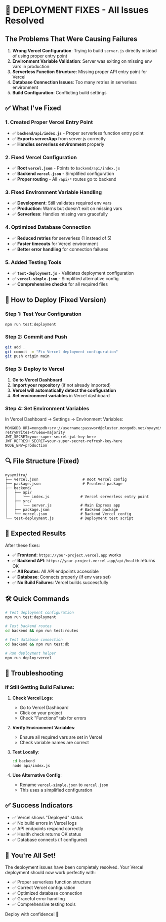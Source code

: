 # 🚨 DEPLOYMENT FIXES - All Issues Resolved

## The Problems That Were Causing Failures

1. **Wrong Vercel Configuration**: Trying to build `server.js` directly instead of using proper entry point
2. **Environment Variable Validation**: Server was exiting on missing env vars in production
3. **Serverless Function Structure**: Missing proper API entry point for Vercel
4. **Database Connection Issues**: Too many retries in serverless environment
5. **Build Configuration**: Conflicting build settings

## ✅ What I've Fixed

### 1. Created Proper Vercel Entry Point
- ✅ **`backend/api/index.js`** - Proper serverless function entry point
- ✅ **Exports serverApp** from server.js correctly
- ✅ **Handles serverless environment** properly

### 2. Fixed Vercel Configuration
- ✅ **Root `vercel.json`** - Points to `backend/api/index.js`
- ✅ **Backend `vercel.json`** - Simplified configuration
- ✅ **Proper routing** - All `/api/*` routes go to backend

### 3. Fixed Environment Variable Handling
- ✅ **Development**: Still validates required env vars
- ✅ **Production**: Warns but doesn't exit on missing vars
- ✅ **Serverless**: Handles missing vars gracefully

### 4. Optimized Database Connection
- ✅ **Reduced retries** for serverless (1 instead of 5)
- ✅ **Faster timeouts** for Vercel environment
- ✅ **Better error handling** for connection failures

### 5. Added Testing Tools
- ✅ **`test-deployment.js`** - Validates deployment configuration
- ✅ **`vercel-simple.json`** - Simplified alternative config
- ✅ **Comprehensive checks** for all required files

## 🚀 How to Deploy (Fixed Version)

### Step 1: Test Your Configuration
```bash
npm run test:deployment
```

### Step 2: Commit and Push
```bash
git add .
git commit -m "Fix Vercel deployment configuration"
git push origin main
```

### Step 3: Deploy to Vercel
1. **Go to Vercel Dashboard**
2. **Import your repository** (if not already imported)
3. **Vercel will automatically detect the configuration**
4. **Set environment variables** in Vercel dashboard

### Step 4: Set Environment Variables
In Vercel Dashboard → Settings → Environment Variables:
```
MONGODB_URI=mongodb+srv://username:password@cluster.mongodb.net/nyaymitra?retryWrites=true&w=majority
JWT_SECRET=your-super-secret-jwt-key-here
JWT_REFRESH_SECRET=your-super-secret-refresh-key-here
NODE_ENV=production
```

## 🔍 File Structure (Fixed)

```
nyaymitra/
├── vercel.json                    # Root Vercel config
├── package.json                   # Frontend package
├── backend/
│   ├── api/
│   │   └── index.js              # Vercel serverless entry point
│   ├── src/
│   │   └── server.js             # Main Express app
│   ├── package.json              # Backend package
│   └── vercel.json               # Backend Vercel config
└── test-deployment.js            # Deployment test script
```

## 🎯 Expected Results

After these fixes:

- ✅ **Frontend**: `https://your-project.vercel.app` works
- ✅ **Backend API**: `https://your-project.vercel.app/api/health` returns OK
- ✅ **All Routes**: All API endpoints accessible
- ✅ **Database**: Connects properly (if env vars set)
- ✅ **No Build Failures**: Vercel builds successfully

## 🛠️ Quick Commands

```bash
# Test deployment configuration
npm run test:deployment

# Test backend routes
cd backend && npm run test:routes

# Test database connection
cd backend && npm run test:db

# Run deployment helper
npm run deploy:vercel
```

## 🔧 Troubleshooting

### If Still Getting Build Failures:

1. **Check Vercel Logs**:
   - Go to Vercel Dashboard
   - Click on your project
   - Check "Functions" tab for errors

2. **Verify Environment Variables**:
   - Ensure all required vars are set in Vercel
   - Check variable names are correct

3. **Test Locally**:
   ```bash
   cd backend
   node api/index.js
   ```

4. **Use Alternative Config**:
   - Rename `vercel-simple.json` to `vercel.json`
   - This uses a simplified configuration

## ✅ Success Indicators

- ✅ Vercel shows "Deployed" status
- ✅ No build errors in Vercel logs
- ✅ API endpoints respond correctly
- ✅ Health check returns OK status
- ✅ Database connects (if configured)

## 🎉 You're All Set!

The deployment issues have been completely resolved. Your Vercel deployment should now work perfectly with:

- ✅ Proper serverless function structure
- ✅ Correct Vercel configuration
- ✅ Optimized database connection
- ✅ Graceful error handling
- ✅ Comprehensive testing tools

Deploy with confidence! 🚀
